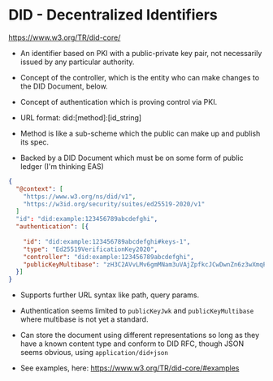 # DID - Decentralized Identifiers

https://www.w3.org/TR/did-core/

- An identifier based on PKI with a public-private key pair, not necessarily issued by
  any particular authority.

- Concept of the controller, which is the entity who can make changes to the DID Document, below.

- Concept of authentication which is proving control via PKI.

- URL format: did:[method]:[id_string]

- Method is like a sub-scheme which the public can make up and publish its spec.

- Backed by a DID Document which must be on some form of public ledger (I'm thinking EAS)

```json
{
  "@context": [
    "https://www.w3.org/ns/did/v1",
    "https://w3id.org/security/suites/ed25519-2020/v1"
  ]
  "id": "did:example:123456789abcdefghi",
  "authentication": [{
    
    "id": "did:example:123456789abcdefghi#keys-1",
    "type": "Ed25519VerificationKey2020",
    "controller": "did:example:123456789abcdefghi",
    "publicKeyMultibase": "zH3C2AVvLMv6gmMNam3uVAjZpfkcJCwDwnZn6z3wXmqPV"
  }]
}
```

- Supports further URL syntax like path, query params.

- Authentication seems limited to `publicKeyJwk` and `publicKeyMultibase` where multibase is not yet a 
  standard.

- Can store the document using different representations so long as they have a known content type and conform to DID RFC, though JSON seems obvious, using `application/did+json`

- See examples, here: https://www.w3.org/TR/did-core/#examples